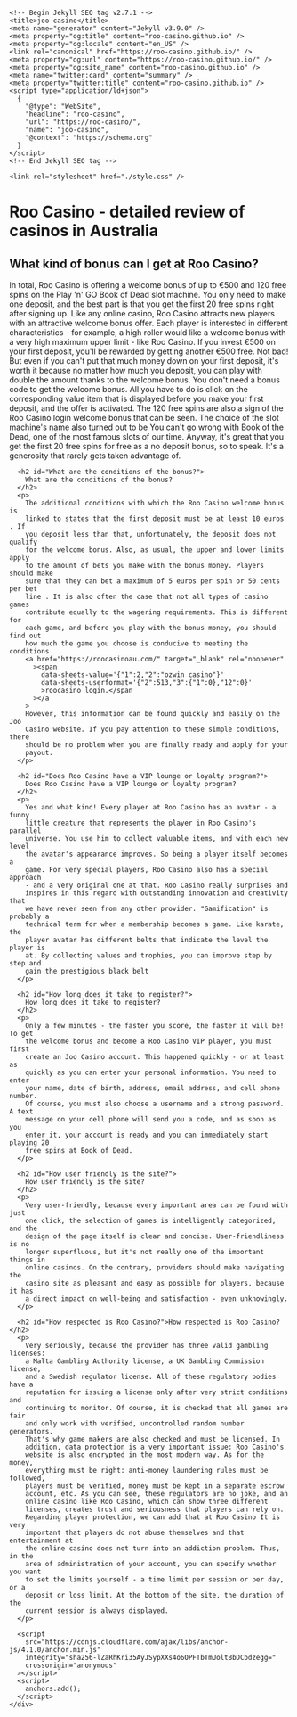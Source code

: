 <html lang="en-US">
  <head>
    <meta charset="UTF-8" />
    <meta http-equiv="X-UA-Compatible" content="IE=edge" />
    <meta name="viewport" content="width=device-width, initial-scale=1" />

    <!-- Begin Jekyll SEO tag v2.7.1 -->
    <title>joo-casino</title>
    <meta name="generator" content="Jekyll v3.9.0" />
    <meta property="og:title" content="roo-casino.github.io" />
    <meta property="og:locale" content="en_US" />
    <link rel="canonical" href="https://roo-casino.github.io/" />
    <meta property="og:url" content="https://roo-casino.github.io/" />
    <meta property="og:site_name" content="roo-casino.github.io" />
    <meta name="twitter:card" content="summary" />
    <meta property="twitter:title" content="roo-casino.github.io" />
    <script type="application/ld+json">
      {
        "@type": "WebSite",
        "headline": "roo-casino",
        "url": "https://roo-casino/",
        "name": "joo-casino",
        "@context": "https://schema.org"
      }
    </script>
    <!-- End Jekyll SEO tag -->

    <link rel="stylesheet" href="./style.css" />
  </head>
  <body>
    <div class="container-lg px-3 my-5 markdown-body">
      <h1 id="Roo Casino - detailed review of casinos in Australia ">
        Roo Casino - detailed review of casinos in Australia
      </h1>
      <h2 id="What kind of bonus can I get at Roo Casino?">
        What kind of bonus can I get at Roo Casino?
      </h2>
      <p>
        In total, Roo Casino is offering a welcome bonus of up to €500 and 120
        free spins on the Play 'n' GO Book of Dead slot machine. You only need
        to make one deposit, and the best part is that you get the first 20 free
        spins right after signing up. Like any online casino, Roo Casino
        attracts new players with an attractive welcome bonus offer. Each player
        is interested in different characteristics - for example, a high roller
        would like a welcome bonus with a very high maximum upper limit - like
        Roo Casino. If you invest €500 on your first deposit, you'll be rewarded
        by getting another €500 free. Not bad! But even if you can't put that
        much money down on your first deposit, it's worth it because no matter
        how much you deposit, you can play with double the amount thanks to the
        welcome bonus. You don't need a bonus code to get the welcome bonus. All
        you have to do is click on the corresponding value item that is
        displayed before you make your first deposit, and the offer is
        activated. The 120 free spins are also a sign of the Roo Casino login
        welcome bonus that can be seen. The choice of the slot machine's name
        also turned out to be You can't go wrong with Book of the Dead, one of
        the most famous slots of our time. Anyway, it's great that you get the
        first 20 free spins for free as a no deposit bonus, so to speak. It's a
        generosity that rarely gets taken advantage of.
      </p>

      <h2 id="What are the conditions of the bonus?">
        What are the conditions of the bonus?
      </h2>
      <p>
        The additional conditions with which the Roo Casino welcome bonus is
        linked to states that the first deposit must be at least 10 euros . If
        you deposit less than that, unfortunately, the deposit does not qualify
        for the welcome bonus. Also, as usual, the upper and lower limits apply
        to the amount of bets you make with the bonus money. Players should make
        sure that they can bet a maximum of 5 euros per spin or 50 cents per bet
        line . It is also often the case that not all types of casino games
        contribute equally to the wagering requirements. This is different for
        each game, and before you play with the bonus money, you should find out
        how much the game you choose is conducive to meeting the conditions
        <a href="https://roocasinoau.com/" target="_blank" rel="noopener"
          ><span
            data-sheets-value='{"1":2,"2":"ozwin casino"}'
            data-sheets-userformat='{"2":513,"3":{"1":0},"12":0}'
            >roocasino login.</span
          ></a
        >
        However, this information can be found quickly and easily on the Joo
        Casino website. If you pay attention to these simple conditions, there
        should be no problem when you are finally ready and apply for your
        payout.
      </p>

      <h2 id="Does Roo Casino have a VIP lounge or loyalty program?">
        Does Roo Casino have a VIP lounge or loyalty program?
      </h2>
      <p>
        Yes and what kind! Every player at Roo Casino has an avatar - a funny
        little creature that represents the player in Roo Casino's parallel
        universe. You use him to collect valuable items, and with each new level
        the avatar's appearance improves. So being a player itself becomes a
        game. For very special players, Roo Casino also has a special approach
        - and a very original one at that. Roo Casino really surprises and
        inspires in this regard with outstanding innovation and creativity that
        we have never seen from any other provider. "Gamification" is probably a
        technical term for when a membership becomes a game. Like karate, the
        player avatar has different belts that indicate the level the player is
        at. By collecting values and trophies, you can improve step by step and
        gain the prestigious black belt
      </p>

      <h2 id="How long does it take to register?">
        How long does it take to register?
      </h2>
      <p>
        Only a few minutes - the faster you score, the faster it will be! To get
        the welcome bonus and become a Roo Casino VIP player, you must first
        create an Joo Casino account. This happened quickly - or at least as
        quickly as you can enter your personal information. You need to enter
        your name, date of birth, address, email address, and cell phone number.
        Of course, you must also choose a username and a strong password. A text
        message on your cell phone will send you a code, and as soon as you
        enter it, your account is ready and you can immediately start playing 20
        free spins at Book of Dead.
      </p>

      <h2 id="How user friendly is the site?">
        How user friendly is the site?
      </h2>
      <p>
        Very user-friendly, because every important area can be found with just
        one click, the selection of games is intelligently categorized, and the
        design of the page itself is clear and concise. User-friendliness is no
        longer superfluous, but it's not really one of the important things in
        online casinos. On the contrary, providers should make navigating the
        casino site as pleasant and easy as possible for players, because it has
        a direct impact on well-being and satisfaction - even unknowingly.
      </p>

      <h2 id="How respected is Roo Casino?">How respected is Roo Casino?</h2>
      <p>
        Very seriously, because the provider has three valid gambling licenses:
        a Malta Gambling Authority license, a UK Gambling Commission license,
        and a Swedish regulator license. All of these regulatory bodies have a
        reputation for issuing a license only after very strict conditions and
        continuing to monitor. Of course, it is checked that all games are fair
        and only work with verified, uncontrolled random number generators.
        That's why game makers are also checked and must be licensed. In
        addition, data protection is a very important issue: Roo Casino's
        website is also encrypted in the most modern way. As for the money,
        everything must be right: anti-money laundering rules must be followed,
        players must be verified, money must be kept in a separate escrow
        account, etc. As you can see, these regulators are no joke, and an
        online casino like Roo Casino, which can show three different
        licenses, creates trust and seriousness that players can rely on.
        Regarding player protection, we can add that at Roo Casino It is very
        important that players do not abuse themselves and that entertainment at
        the online casino does not turn into an addiction problem. Thus, in the
        area of administration of your account, you can specify whether you want
        to set the limits yourself - a time limit per session or per day, or a
        deposit or loss limit. At the bottom of the site, the duration of the
        current session is always displayed.
      </p>

      <script
        src="https://cdnjs.cloudflare.com/ajax/libs/anchor-js/4.1.0/anchor.min.js"
        integrity="sha256-lZaRhKri35AyJSypXXs4o6OPFTbTmUoltBbDCbdzegg="
        crossorigin="anonymous"
      ></script>
      <script>
        anchors.add();
      </script>
    </div>
  </body>
</html>
